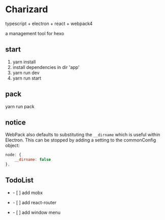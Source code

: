# Charizard

typescript + electron + react + webpack4

a management tool for hexo


## start

1. yarn install
2. install dependencies in dir 'app'
3. yarn run dev
4. yarn run start

## pack

yarn run pack

## notice

WebPack also defaults to substituting the `__dirname` which is useful within Electron. This can be stopped by adding a setting to the commonConfig object:
```javascript
node: {
    __dirname: false
},
```

## TodoList

- \- [ ] add mobx


- \- [ ] add react-router
- \- [ ] add window menu 

